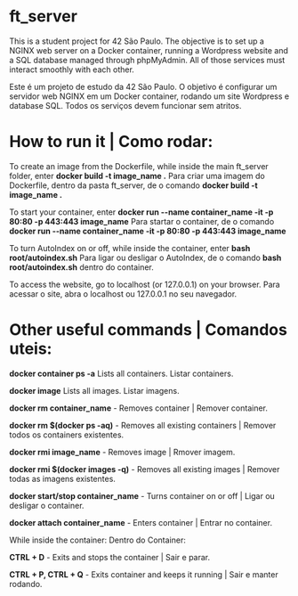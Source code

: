 # ft_server
This is a student project for 42 São Paulo. The objective is to set up a NGINX web server on a Docker container, running a Wordpress website and a SQL database managed through phpMyAdmin. All of those services must interact smoothly with each other.

Este é um projeto de estudo da 42 São Paulo. O objetivo é configurar um servidor web NGINX em um Docker container, rodando um site Wordpress e database SQL. Todos os serviços devem funcionar sem atritos.

# How to run it | Como rodar:

To create an image from the Dockerfile, while inside the main ft_server folder, enter **docker build -t image_name .**
Para criar uma imagem do Dockerfile, dentro da pasta ft_server, de o comando **docker build -t image_name .**

To start your container, enter **docker run --name container_name -it -p 80:80 -p 443:443 image_name**
Para startar o container, de o comando **docker run --name container_name -it -p 80:80 -p 443:443 image_name**

To turn AutoIndex on or off, while inside the container, enter **bash root/autoindex.sh**
Para ligar ou desligar o AutoIndex, de o comando **bash root/autoindex.sh** dentro do container.

To access the website, go to localhost (or 127.0.0.1) on your browser.
Para acessar o site, abra o localhost ou 127.0.0.1 no seu navegador.


# Other useful commands | Comandos uteis:

**docker container ps -a**
Lists all containers.
Listar containers.

**docker image**
Lists all images.
Listar imagens.

**docker rm container_name** - Removes container | Remover container.

**docker rm $(docker ps -aq)** - Removes all existing containers | Remover todos os containers existentes.

**docker rmi image_name** - Removes image | Rmover imagem.

**docker rmi $(docker images -q)** - Removes all existing images | Remover todas as imagens existentes.

**docker start/stop container_name** - Turns container on or off | Ligar ou desligar o container.

**docker attach container_name** - Enters container | Entrar no container.

While inside the container:
Dentro do Container:

**CTRL + D** - Exits and stops the container | Sair e parar.

**CTRL + P, CTRL + Q** - Exits container and keeps it running | Sair e manter rodando.

